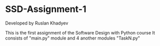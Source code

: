 # SSD-Assignment-1
Developed by Ruslan Khadyev

This is the first assignment of the Software Design with Python course 
It consists of "main.py" module and 4 another modules "TaskN.py"
